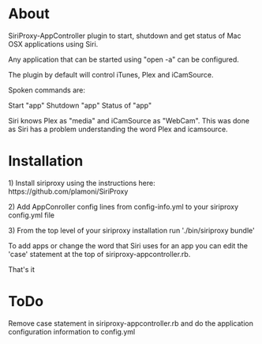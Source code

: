 <h1>About</h1>

<p>SiriProxy-AppController plugin to start, shutdown and get status of Mac OSX applications using Siri.</p>

<p>Any application that can be started using "open -a" can be configured.</p>

<p>The plugin by default will control iTunes, Plex and iCamSource.</p>

<p>Spoken commands are:</p>

<p>Start "app"
Shutdown "app"
Status of "app"</p>

<p>Siri knows Plex as "media" and iCamSource as "WebCam".  This was done as Siri has a problem understanding the word Plex and icamsource.  </p>

<h1>Installation</h1>

<p>1) Install siriproxy using the instructions here: https://github.com/plamoni/SiriProxy</p>

<p>2) Add AppConroller config lines from config-info.yml to your siriproxy config.yml file</p>

<p>3) From the top level of your siriproxy installation run './bin/siriproxy bundle'</p>

<p>To add apps or change the word that Siri uses for an app you can edit the 'case' statement at the top of siriproxy-appcontroller.rb.</p>

<p>That's it</p>

<h1>ToDo</h1>

<p>Remove case statement in siriproxy-appcontroller.rb and do the application configuration information to config.yml</p>

